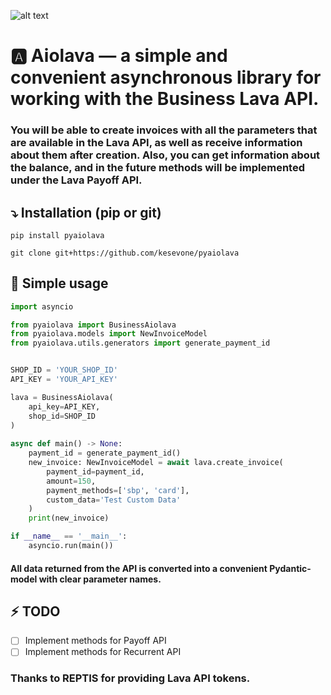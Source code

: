 ![alt text](https://telegra.ph/file/ab8d0def9474a9ee31bfb.png)

# :a: Aiolava — a simple and convenient asynchronous library for working with the Business Lava API.

### You will be able to create invoices with all the parameters that are available in the Lava API, as well as receive information about them after creation. Also, you can get information about the balance, and in the future methods will be implemented under the Lava Payoff API.

## :arrow_heading_down: Installation (pip or git)
```
pip install pyaiolava
```
```
git clone git+https://github.com/kesevone/pyaiolava
```

## :page_facing_up: Simple usage
```python
import asyncio

from pyaiolava import BusinessAiolava
from pyaiolava.models import NewInvoiceModel
from pyaiolava.utils.generators import generate_payment_id


SHOP_ID = 'YOUR_SHOP_ID'
API_KEY = 'YOUR_API_KEY'

lava = BusinessAiolava(
    api_key=API_KEY,
    shop_id=SHOP_ID
)
    
async def main() -> None:
    payment_id = generate_payment_id()
    new_invoice: NewInvoiceModel = await lava.create_invoice(
        payment_id=payment_id,
        amount=150,
        payment_methods=['sbp', 'card'],
        custom_data='Test Custom Data'
    )
    print(new_invoice)

if __name__ == '__main__':
    asyncio.run(main())
```

#### All data returned from the API is converted into a convenient Pydantic-model with clear parameter names.

## :zap: TODO
- [ ] Implement methods for Payoff API
- [ ] Implement methods for Recurrent API

### Thanks to **REPTIS** for providing Lava API tokens.